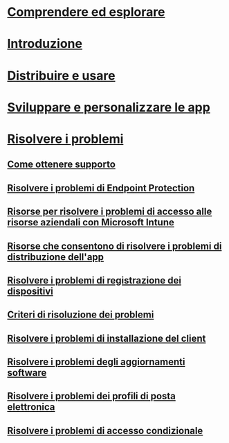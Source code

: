 # [Comprendere ed esplorare](/intune/understand-explore/introduction-to-microsoft-intune)
# [Introduzione](/intune/get-started/what-to-know-before-you-start-microsoft-intune)
<!-- # [Plan and Design](/intune/plan-design/ways-to-do-enterprise-mobility) -->
# [Distribuire e usare](/intune/deploy-use/overview-of-device-and-app-lifecycles-in-microsoft-intune)
# [Sviluppare e personalizzare le app](/intune/develop/intune-app-sdk)

# [Risolvere i problemi](general-troubleshooting-tips-for-microsoft-intune.md)
## [Come ottenere supporto](how-to-get-support-for-microsoft-intune.md)
## [Risolvere i problemi di Endpoint Protection](Troubleshoot-Endpoint-Protection-in-microsoft-intune.md)
## [Risorse per risolvere i problemi di accesso alle risorse aziendali con Microsoft Intune](Troubleshoot-company-resource-access-problems-with-microsoft-intune.md)
## [Risorse che consentono di risolvere i problemi di distribuzione dell'app](Troubleshoot-app-deployment-problems-in-microsoft-intune.md)
## [Risolvere i problemi di registrazione dei dispositivi](troubleshoot-device-enrollment-in-intune.md)
## [Criteri di risoluzione dei problemi](Troubleshoot-policies-in-microsoft-intune.md)
## [Risolvere i problemi di installazione del client](Troubleshoot-client-setup-in-microsoft-intune.md)
## [Risolvere i problemi degli aggiornamenti software](Troubleshoot-software-updates-in-microsoft-intune.md)
## [Risolvere i problemi dei profili di posta elettronica](Troubleshoot-email-profiles-in-microsoft-intune.md)
## [Risolvere i problemi di accesso condizionale](troubleshoot-conditional-access.md)

<!--HONumber=Jun16_HO4-->


